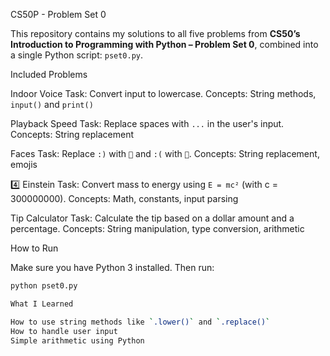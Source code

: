 CS50P - Problem Set 0

This repository contains my solutions to all five problems from **CS50’s Introduction to Programming with Python – Problem Set 0**, combined into a single Python script: `pset0.py`.

Included Problems

Indoor Voice
Task: Convert input to lowercase.
Concepts: String methods, `input()` and `print()`

Playback Speed
Task: Replace spaces with `...` in the user's input.
Concepts: String replacement

Faces
Task: Replace `:)` with `🙂` and `:(` with `🙁`.
Concepts: String replacement, emojis

4️⃣ Einstein
Task: Convert mass to energy using `E = mc²` (with c = 300000000).
Concepts: Math, constants, input parsing

Tip Calculator
Task: Calculate the tip based on a dollar amount and a percentage.
Concepts: String manipulation, type conversion, arithmetic

How to Run

Make sure you have Python 3 installed. Then run:

```bash
python pset0.py

What I Learned

How to use string methods like `.lower()` and `.replace()`
How to handle user input
Simple arithmetic using Python

